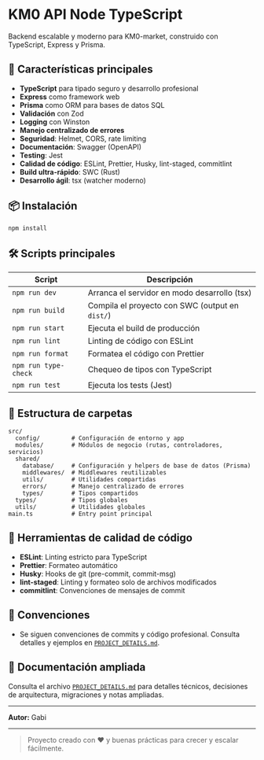 # KM0 API Node TypeScript

Backend escalable y moderno para KM0-market, construido con TypeScript, Express y Prisma.

## 🚀 Características principales

- **TypeScript** para tipado seguro y desarrollo profesional
- **Express** como framework web
- **Prisma** como ORM para bases de datos SQL
- **Validación** con Zod
- **Logging** con Winston
- **Manejo centralizado de errores**
- **Seguridad**: Helmet, CORS, rate limiting
- **Documentación**: Swagger (OpenAPI)
- **Testing**: Jest
- **Calidad de código**: ESLint, Prettier, Husky, lint-staged, commitlint
- **Build ultra-rápido**: SWC (Rust)
- **Desarrollo ágil**: tsx (watcher moderno)

## 📦 Instalación

```bash
npm install
```

## 🛠️ Scripts principales

| Script               | Descripción                                     |
| -------------------- | ----------------------------------------------- |
| `npm run dev`        | Arranca el servidor en modo desarrollo (tsx)    |
| `npm run build`      | Compila el proyecto con SWC (output en `dist/`) |
| `npm run start`      | Ejecuta el build de producción                  |
| `npm run lint`       | Linting de código con ESLint                    |
| `npm run format`     | Formatea el código con Prettier                 |
| `npm run type-check` | Chequeo de tipos con TypeScript                 |
| `npm run test`       | Ejecuta los tests (Jest)                        |

## 📁 Estructura de carpetas

```
src/
  config/         # Configuración de entorno y app
  modules/        # Módulos de negocio (rutas, controladores, servicios)
  shared/
    database/     # Configuración y helpers de base de datos (Prisma)
    middlewares/  # Middlewares reutilizables
    utils/        # Utilidades compartidas
    errors/       # Manejo centralizado de errores
    types/        # Tipos compartidos
  types/          # Tipos globales
  utils/          # Utilidades globales
main.ts           # Entry point principal
```

## 🧰 Herramientas de calidad de código

- **ESLint**: Linting estricto para TypeScript
- **Prettier**: Formateo automático
- **Husky**: Hooks de git (pre-commit, commit-msg)
- **lint-staged**: Linting y formateo solo de archivos modificados
- **commitlint**: Convenciones de mensajes de commit

## 📝 Convenciones

- Se siguen convenciones de commits y código profesional. Consulta detalles y ejemplos en [`PROJECT_DETAILS.md`](./PROJECT_DETAILS.md).

## 📄 Documentación ampliada

Consulta el archivo [`PROJECT_DETAILS.md`](./PROJECT_DETAILS.md) para detalles técnicos, decisiones de arquitectura, migraciones y notas ampliadas.

---

**Autor:** Gabi

---

> Proyecto creado con ❤️ y buenas prácticas para crecer y escalar fácilmente.
